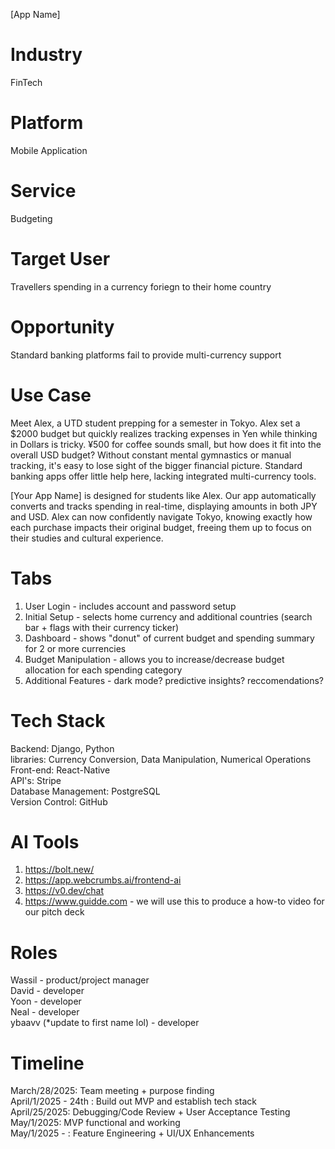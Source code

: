 [App Name]

# Industry
FinTech 
# Platform
Mobile Application 
# Service
Budgeting
# Target User
Travellers spending in a currency foriegn to their home country 
# Opportunity
Standard banking platforms fail to provide multi-currency support 

# Use Case 
Meet Alex, a UTD student prepping for a semester in Tokyo. Alex set a $2000 budget but quickly realizes tracking expenses in Yen while thinking in Dollars is tricky. ¥500 for coffee sounds small, but how does it fit into the overall USD budget? Without constant mental gymnastics or manual tracking, it's easy to lose sight of the bigger financial picture. Standard banking apps offer little help here, lacking integrated multi-currency tools.

[Your App Name] is designed for students like Alex. Our app automatically converts and tracks spending in real-time, displaying amounts in both JPY and USD. Alex can now confidently navigate Tokyo, knowing exactly how each purchase impacts their original budget, freeing them up to focus on their studies and cultural experience.


# Tabs
1) User Login - includes account and password setup
2) Initial Setup - selects home currency and additional countries (search bar + flags with their currency ticker)
3) Dashboard - shows "donut" of current budget and spending summary for 2 or more currencies 
4) Budget Manipulation - allows you to increase/decrease budget allocation for each spending category
5) Additional Features - dark mode? predictive insights? reccomendations? 

# Tech Stack
Backend: Django, Python    
libraries: Currency Conversion, Data Manipulation, Numerical Operations     
Front-end: React-Native  
API's: Stripe  
Database Management: PostgreSQL  
Version Control: GitHub   

# AI Tools
1. https://bolt.new/
2. https://app.webcrumbs.ai/frontend-ai
3. https://v0.dev/chat
4. https://www.guidde.com - we will use this to produce a how-to video for our pitch deck

# Roles 
Wassil - product/project manager  
David - developer   
Yoon - developer   
Neal - developer  
ybaavv (*update to first name lol) - developer  

# Timeline
March/28/2025: Team meeting + purpose finding   
April/1/2025 - 24th : Build out MVP and establish tech stack  
April/25/2025:  Debugging/Code Review + User Acceptance Testing  
May/1/2025: MVP functional and working  
May/1/2025 - : Feature Engineering + UI/UX Enhancements   






